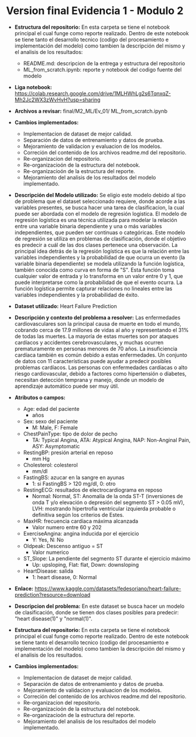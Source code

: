 # Version final Evidencia 1 - Modulo 2

- **Estructura del repositorio:** En esta carpeta se tiene el notebook principal el cual funge como reporte realizado. Dentro de este notebook se tiene tanto el desarrollo tecnico (codigo del procesamiento e implementación del modelo) como tambien la descripción del mismo y el analisis de los resultados:
    - README.md: descripcion de la entrega y estructura del repositorio
    - ML_from_scratch.ipynb: reporte y notebook del codigo fuente del modelo

- **Liga notebook:** https://colab.research.google.com/drive/1MLHWhLg2s6TqnxqZ-Mh2Jc2WX3zWvHvH?usp=sharing

- **Archivos a revisar:** final/M2_ML/Ev_01/ ML_from_scratch.ipynb

- **Cambios implementados:**
    - Implementacion de dataset de mejor calidad.
    - Separación de datos de entrenamiento y datos de prueba.
    - Mejoramiento de validacion y evaluacion de los modelos.
    - Correción del contenido de los archivos readme.md del repositorio.
    - Re-organizacion del repositorio.
    - Re-organizacioón de la estructura del notebook.
    - Re-organizacioón de la estructura del reporte.
    - Mejoramiento del analisis de los resultados del modelo implementado.

- **Descripción del Modelo utilizado:** Se eligio este modelo debido al tipo de problema que el dataset seleccionado requiere, donde acorde a las variables presentes, se busca hacer una tarea de clasificacion, la cual puede ser abordada con el modelo de regresión logistica. El modelo de regresión logística es una técnica utilizada para modelar la relación entre una variable binaria dependiente y una o más variables independientes, que pueden ser continuas o categóricas. Este modelo de regresión se utiliza en problemas de clasificación, donde el objetivo es predecir a cuál de las dos clases pertenece una observación. La principal idea detrás de la regresión logística es que la relación entre las variables independientes y la probabilidad de que ocurra un evento (la variable binaria dependiente) se modela utilizando la función logística, también conocida como curva en forma de "S". Esta función toma cualquier valor de entrada y lo transforma en un valor entre 0 y 1, que puede interpretarse como la probabilidad de que el evento ocurra. La función logística permite capturar relaciones no lineales entre las variables independientes y la probabilidad de éxito.

- **Dataset utilizado:** Heart Failure Prediction
  
- **Descripción y contexto del problema a resolver:** Las enfermedades cardiovasculares son la principal causa de muerte en todo el mundo, cobrando cerca de 17.9 millones de vidas al año y representando el 31% de todas las muertes. La mayoría de estas muertes son por ataques cardíacos y accidentes cerebrovasculares, y muchas ocurren prematuramente en personas menores de 70 años. La insuficiencia cardíaca también es común debido a estas enfermedades. Un conjunto de datos con 11 características puede ayudar a predecir posibles problemas cardíacos. Las personas con enfermedades cardíacas o alto riesgo cardiovascular, debido a factores como hipertensión o diabetes, necesitan detección temprana y manejo, donde un modelo de aprendizaje automático puede ser muy útil.

- **Atributos o campos:**
  - Age: edad del paciente
      - años
  - Sex: sexo del paciente
      - M: Male, F: Female
  - ChestPainType: tipo de dolor de pecho
      - TA: Typical Angina, ATA: Atypical Angina, NAP: Non-Anginal Pain, ASY: Asymptomatic
  - RestingBP: presión arterial en reposo
      - mm Hg
  - Cholesterol: colesterol
      - mm/dl
  - FastingBS: azucar en la sangre en ayunas
      - 1: si FastingBS > 120 mg/dl, 0: otro
  - RestingECG: resultados de electrocardiograma en reposo
      - Normal: Normal, ST: Anomalía de la onda ST-T (inversiones de onda T y/o elevación o depresión del segmento ST > 0.05 mV), LVH: mostrando hipertrofia ventricular izquierda probable o definitiva según los criterios de Estes.
  - MaxHR: frecuencia cardíaca máxima alcanzada
      - Valor numero entre 60 y 202
  - ExerciseAngina: angina inducida por el ejercicio
      - Y: Yes, N: No
  - Oldpeak: Descenso antiguo = ST
      - Valor numerico
  - ST_Slope: La pendiente del segmento ST durante el ejercicio máximo
      - Up: upsloping, Flat: flat, Down: downsloping
  - HeartDisease: salida
      - 1: heart disease, 0: Normal

- **Enlace:** https://www.kaggle.com/datasets/fedesoriano/heart-failure-prediction?resource=download

- **Descripcion del problema:** En este dataset se busca hacer un modelo de clasificación, donde se tienen dos clases posibles para predecir: "heart disease(1)" y "normal(1)".

- **Estructura del repositorio:** En esta carpeta se tiene el notebook principal el cual funge como reporte realizado. Dentro de este notebook se tiene tanto el desarrollo tecnico (codigo del procesamiento e implementación del modelo) como tambien la descripción del mismo y el analisis de los resultados.

- **Cambios implementados:**
    - Implementacion de dataset de mejor calidad.
    - Separación de datos de entrenamiento y datos de prueba.
    - Mejoramiento de validacion y evaluacion de los modelos.
    - Correción del contenido de los archivos readme.md del repositorio.
    - Re-organizacion del repositorio.
    - Re-organizacioón de la estructura del notebook.
    - Re-organizacioón de la estructura del reporte.
    - Mejoramiento del analisis de los resultados del modelo implementado.
